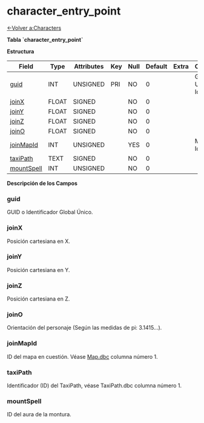 # character\_entry\_point

[<-Volver a:Characters](database-characters)

**Tabla \`character\_entry\_point\`**

**Estructura**

| Field           | Type  | Attributes | Key | Null | Default | Extra | Comment                  |
| --------------- | ----- | ---------- | --- | ---- | ------- | ----- | ------------------------ |
| [guid][1]       | INT   | UNSIGNED   | PRI | NO   | 0       |       | Global Unique Identifier |
| [joinX][2]      | FLOAT | SIGNED     |     | NO   | 0       |       |                          |
| [joinY][3]      | FLOAT | SIGNED     |     | NO   | 0       |       |                          |
| [joinZ][4]      | FLOAT | SIGNED     |     | NO   | 0       |       |                          |
| [joinO][5]      | FLOAT | SIGNED     |     | NO   | 0       |       |                          |
| [joinMapId][6]  | INT   | UNSIGNED   |     | YES  | 0       |       | Map Identifier           |
| [taxiPath][7]   | TEXT  | SIGNED     |     | NO   | 0       |       |                          |
| [mountSpell][8] | INT   | UNSIGNED   |     | NO   | 0       |       |                          |

[1]: #guid
[2]: #joinx
[3]: #joiny
[4]: #joinz
[5]: #joino
[6]: #joinmapid
[7]: #taxipath
[8]: #mountspell

**Descripción de los Campos**

### guid

GUID o Identificador Global Único.

### joinX

Posición cartesiana en X.

### joinY

Posición cartesiana en Y.

### joinZ

Posición cartesiana en Z.

### joinO

Orientación del personaje (Según las medidas de pi: 3.1415...).

### joinMapId

ID del mapa en cuestión. Véase [Map.dbc](map) columna número 1.

### taxiPath

Identificador (ID) del TaxiPath, véase TaxiPath.dbc columna número 1.

### mountSpell

ID del aura de la montura.
